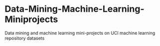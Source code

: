 # Data-Mining-Machine-Learning-Miniprojects
Data mining and machine learning mini-projects on UCI machine learning repository datasets
